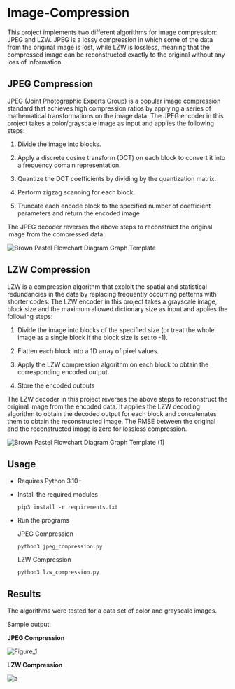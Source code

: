 # Image-Compression

This project implements two different algorithms for image compression: JPEG and LZW. JPEG is a lossy compression in which some of the data from the original image is lost, while LZW is lossless, meaning that the compressed image can be reconstructed exactly to the original without any loss of information.

## JPEG Compression

JPEG (Joint Photographic Experts Group) is a popular image compression standard that achieves high compression ratios by applying a series of mathematical transformations on the image data. The JPEG encoder in this project takes a color/grayscale image as input and applies the following steps:

1. Divide the image into blocks.

2. Apply a discrete cosine transform (DCT) on each block to convert it into a frequency domain representation.

3. Quantize the DCT coefficients by dividing by the quantization matrix.

4. Perform zigzag scanning for each block.

5. Truncate each encode block to the specified number of coefficient parameters and return the encoded image

The JPEG decoder reverses the above steps to reconstruct the original image from the compressed data.

![Brown Pastel Flowchart Diagram Graph Template](https://user-images.githubusercontent.com/102947018/233417587-5d362e93-45d5-438d-add2-e1ed3a407128.png)

## LZW Compression

LZW is a compression algorithm that exploit the spatial and statistical redundancies in the data by replacing frequently occurring patterns with shorter codes. The LZW encoder in this project takes a grayscale image, block size and the maximum allowed dictionary size as input and applies the following steps:

1. Divide the image into blocks of the specified size (or treat the whole image as a single block if the block size is set to -1).

2. Flatten each block into a 1D array of pixel values.

3. Apply the LZW compression algorithm on each block to obtain the corresponding encoded output.

4. Store the encoded outputs

The LZW decoder in this project reverses the above steps to reconstruct the original image from the encoded data. It applies the LZW decoding algorithm to obtain the decoded output for each block and concatenates them to obtain the reconstructed image. The RMSE between the original and the reconstructed image is zero for lossless compression.

![Brown Pastel Flowchart Diagram Graph Template (1)](https://user-images.githubusercontent.com/102947018/233417223-a08ad368-f0a6-4a90-8426-1b1cd28adf23.png)

## Usage

- Requires Python 3.10+

- Install the required modules

    ```
    pip3 install -r requirements.txt
    ```

- Run the programs
    
    JPEG Compression

    ```
    python3 jpeg_compression.py
    ```

    LZW Compression

    ```
    python3 lzw_compression.py
    ```

## Results

The algorithms were tested for a data set of color and grayscale images. 

Sample output:

**JPEG Compression**

![Figure_1](https://user-images.githubusercontent.com/102947018/233422987-fea9d017-6ce3-433e-840b-70ae185848fc.png)

**LZW Compression**

![a](https://user-images.githubusercontent.com/102947018/233423176-8f5f8a78-e579-4f56-89e6-ffba0cb985fb.png)